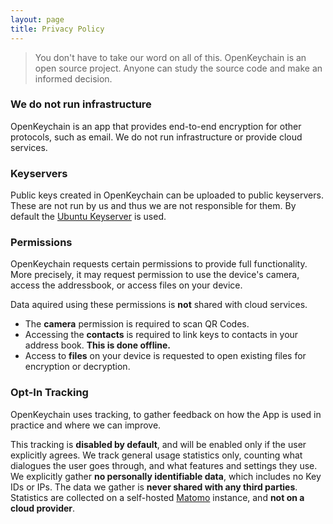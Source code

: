 ```yaml
---
layout: page
title: Privacy Policy
---
```


> You don't have to take our word on all of this. OpenKeychain is an open source project. Anyone can study the source code and make an informed decision.

### We do not run infrastructure

OpenKeychain is an app that provides end-to-end encryption for other protocols, such as email.
We do not run infrastructure or provide cloud services.

### Keyservers

Public keys created in OpenKeychain can be uploaded to public keyservers.
These are not run by us and thus we are not responsible for them.
By default the [Ubuntu Keyserver](https://keyserver.ubuntu.com/) is used.

### Permissions

OpenKeychain requests certain permissions to provide full functionality. More precisely, it may request permission to use the device's camera, access the addressbook, or access files on your device.

Data aquired using these permissions is **not** shared with cloud services.

  * The **camera** permission is required to scan QR Codes.
  * Accessing the **contacts** is required to link keys to contacts in your address book. **This is done offline.**
  * Access to **files** on your device is requested to open existing files for encryption or decryption.

### Opt-In Tracking

OpenKeychain uses tracking, to gather feedback on how the App is used in practice and where we can improve.

This tracking is **disabled by default**, and will be enabled only if the user explicitly agrees.
We track general usage statistics only, counting what dialogues the user goes through, and what features and settings they use.
We explicitly gather **no personally identifiable data**, which includes no Key IDs or IPs.
The data we gather is **never shared with any third parties**.
Statistics are collected on a self-hosted [Matomo](https://matomo.org/) instance, and **not on a cloud provider**.

